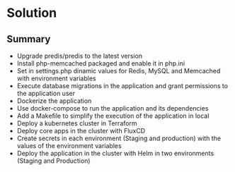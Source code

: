 # Solution

## Summary

- Upgrade predis/predis to the latest version
- Install php-memcached packaged and enable it in php.ini
- Set in settings.php dinamic values for Redis, MySQL and Memcached with environment variables
- Execute database migrations in the application and grant permissions to the application user
- Dockerize the application
- Use docker-compose to run the application and its dependencies
- Add a Makefile to simplify the execution of the application in local
- Deploy a kubernetes cluster in Terraform
- Deploy core apps in the cluster with FluxCD
- Create secrets in each environment (Staging and production) with the values of the environment variables
- Deploy the application in the cluster with Helm in two environments (Staging and Production)
